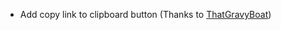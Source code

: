 * Add copy link to clipboard button (Thanks to [ThatGravyBoat](https://github.com/Mrbysco/NeoAuth/pull/6))